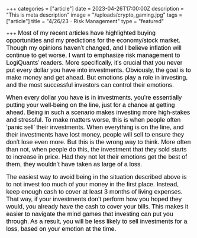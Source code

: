 +++
categories = ["article"]
date = 2023-04-26T17:00:00Z
description = "This is meta description"
image = "/uploads/crypto_gaming.jpg"
tags = ["article"]
title = "4/26/23 - Risk Management"
type = "featured"

+++
<span style="color:black"><span style="font-family:Arial; font-size:1.2em;">Most of my recent articles have highlighted buying opportunities and my predictions for the economy/stock market. Though my opinions haven’t changed, and I believe inflation will continue to get worse, I want to emphasize risk management to LogiQuants’ readers. More specifically, it’s crucial that you never put every dollar you have into investments. Obviously, the goal is to make money and get ahead. But emotions play a role in investing, and the most successful investors can control their emotions.</span></span>

<span style="color:black"><span style="font-family:Arial; font-size:1.2em;">When every dollar you have is in investments, you’re essentially putting your well-being on the line, just for a chance at getting ahead. Being in such a scenario makes investing more high-stakes and stressful. To make matters worse, this is when people often ‘panic sell’ their investments. When everything is on the line, and their investments have lost money, people will sell to ensure they don’t lose even more. But this is the wrong way to think. More often than not, when people do this, the investment that they sold starts to increase in price. Had they not let their emotions get the best of them, they wouldn’t have taken as large of a loss.</span></span>

<span style="color:black"><span style="font-family:Arial; font-size:1.2em;">The easiest way to avoid being in the situation described above is to not invest too much of your money in the first place. Instead, keep enough cash to cover at least 3 months of living expenses. That way, if your investments don’t perform how you hoped they would, you already have the cash to cover your bills. This makes it easier to navigate the mind games that investing can put you through. As a result, you will be less likely to sell investments for a loss, based on your emotion at the time.</span></span>
